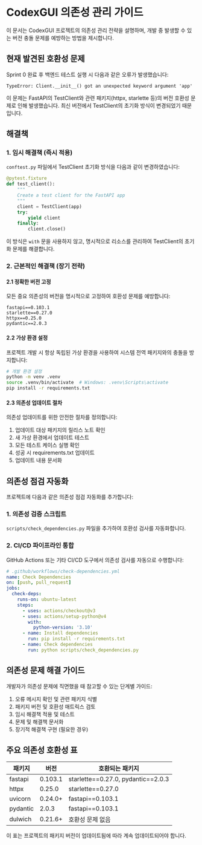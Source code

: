 # CodexGUI 의존성 관리 가이드

이 문서는 CodexGUI 프로젝트의 의존성 관리 전략을 설명하며, 개발 중 발생할 수 있는 버전 충돌 문제를 예방하는 방법을 제시합니다.

## 현재 발견된 호환성 문제

Sprint 0 완료 후 백엔드 테스트 실행 시 다음과 같은 오류가 발생했습니다:

```
TypeError: Client.__init__() got an unexpected keyword argument 'app'
```

이 문제는 FastAPI의 TestClient와 관련 패키지(httpx, starlette 등)의 버전 호환성 문제로 인해 발생했습니다. 최신 버전에서 TestClient의 초기화 방식이 변경되었기 때문입니다.

## 해결책

### 1. 임시 해결책 (즉시 적용)

`conftest.py` 파일에서 TestClient 초기화 방식을 다음과 같이 변경하였습니다:

```python
@pytest.fixture
def test_client():
    """
    Create a test client for the FastAPI app
    """
    client = TestClient(app)
    try:
        yield client
    finally:
        client.close()
```

이 방식은 `with` 문을 사용하지 않고, 명시적으로 리소스를 관리하여 TestClient의 초기화 문제를 해결합니다.

### 2. 근본적인 해결책 (장기 전략)

#### 2.1 정확한 버전 고정

모든 중요 의존성의 버전을 명시적으로 고정하여 호환성 문제를 예방합니다:

```
fastapi==0.103.1
starlette==0.27.0
httpx==0.25.0
pydantic==2.0.3
```

#### 2.2 가상 환경 설정

프로젝트 개발 시 항상 독립된 가상 환경을 사용하여 시스템 전역 패키지와의 충돌을 방지합니다:

```bash
# 개발 환경 설정
python -m venv .venv
source .venv/bin/activate  # Windows: .venv\Scripts\activate
pip install -r requirements.txt
```

#### 2.3 의존성 업데이트 절차

의존성 업데이트를 위한 안전한 절차를 정의합니다:

1. 업데이트 대상 패키지의 릴리스 노트 확인
2. 새 가상 환경에서 업데이트 테스트
3. 모든 테스트 케이스 실행 확인
4. 성공 시 requirements.txt 업데이트
5. 업데이트 내용 문서화

## 의존성 점검 자동화

프로젝트에 다음과 같은 의존성 점검 자동화를 추가합니다:

### 1. 의존성 검증 스크립트

`scripts/check_dependencies.py` 파일을 추가하여 호환성 검사를 자동화합니다.

### 2. CI/CD 파이프라인 통합

GitHub Actions 또는 기타 CI/CD 도구에서 의존성 검사를 자동으로 수행합니다:

```yaml
# .github/workflows/check-dependencies.yml
name: Check Dependencies
on: [push, pull_request]
jobs:
  check-deps:
    runs-on: ubuntu-latest
    steps:
      - uses: actions/checkout@v3
      - uses: actions/setup-python@v4
        with:
          python-version: '3.10'
      - name: Install dependencies
        run: pip install -r requirements.txt
      - name: Check dependencies
        run: python scripts/check_dependencies.py
```

## 의존성 문제 해결 가이드

개발자가 의존성 문제에 직면했을 때 참고할 수 있는 단계별 가이드:

1. 오류 메시지 확인 및 관련 패키지 식별
2. 패키지 버전 및 호환성 매트릭스 검토
3. 임시 해결책 적용 및 테스트
4. 문제 및 해결책 문서화
5. 장기적 해결책 구현 (필요한 경우)

## 주요 의존성 호환성 표

| 패키지      | 버전    | 호환되는 패키지                       |
|------------|---------|-------------------------------------|
| fastapi    | 0.103.1 | starlette==0.27.0, pydantic==2.0.3  |
| httpx      | 0.25.0  | starlette==0.27.0                   |
| uvicorn    | 0.24.0+ | fastapi==0.103.1                    |
| pydantic   | 2.0.3   | fastapi==0.103.1                    |
| dulwich    | 0.21.6+ | 호환성 문제 없음                      |

이 표는 프로젝트의 패키지 버전이 업데이트됨에 따라 계속 업데이트되어야 합니다.

